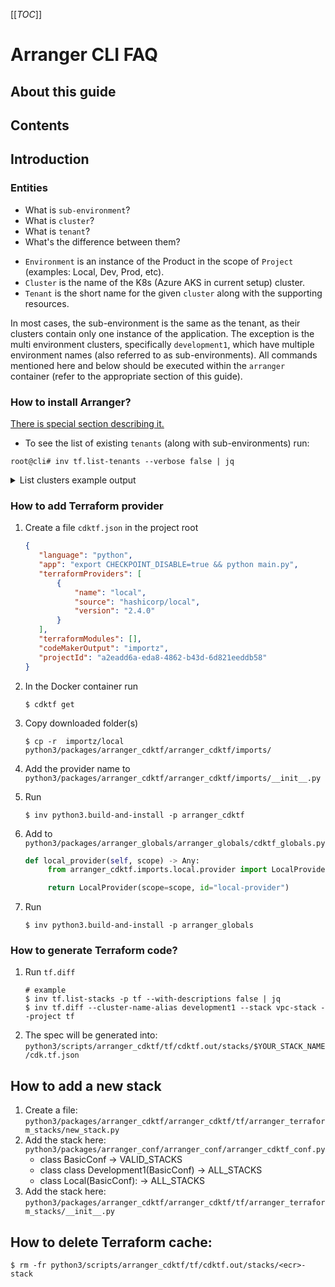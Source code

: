 [[_TOC_]]

# Arranger CLI FAQ

## About this guide

## Contents

## Introduction

### Entities

* What is `sub-environment`?
* What is `cluster`?
* What is `tenant`?
* What's the difference between them?

- `Environment` is an instance of the Product in the scope of `Project` (examples: Local, Dev, Prod, etc).
- `Cluster` is the name of the K8s (Azure AKS in current setup) cluster.
- `Tenant` is the short name for the given `cluster` along with the supporting resources.

In most cases, the sub-environment is the same as the tenant, as their clusters contain only one instance of the
application. The exception is the multi environment clusters, specifically `development1`, which have multiple environment
names (also referred to as sub-environments). All commands mentioned here and below should be executed within the
`arranger` container (refer to the appropriate section of this guide).

### How to install Arranger?

[There is special section describing it.](PREPARE_ENVIRONMENT.md)

* To see the list of existing `tenants` (along with sub-environments) run:

```shell
root@cli# inv tf.list-tenants --verbose false | jq
```

<details>
  <summary>List clusters example output</summary>

```json
[
  "development1",
  "local",
  "staging1"
]
```

</details>

### How to add Terraform provider

1. Create a file `cdktf.json` in the project root

   ```json
   {  
      "language": "python",
      "app": "export CHECKPOINT_DISABLE=true && python main.py",
      "terraformProviders": [
          {
              "name": "local",
              "source": "hashicorp/local",
              "version": "2.4.0"
          }
      ],
      "terraformModules": [],
      "codeMakerOutput": "importz",
      "projectId": "a2eadd6a-eda8-4862-b43d-6d821eeddb58"
   }
   ```

2. In the Docker container run
   ```shell
   $ cdktf get
   ```

3. Copy downloaded folder(s)
   ```shell
   $ cp -r  importz/local python3/packages/arranger_cdktf/arranger_cdktf/imports/
   ```

4. Add the provider name to `python3/packages/arranger_cdktf/arranger_cdktf/imports/__init__.py`


5. Run
   ```shell
   $ inv python3.build-and-install -p arranger_cdktf
   ```

6. Add to `python3/packages/arranger_globals/arranger_globals/cdktf_globals.py`

   ```python
   def local_provider(self, scope) -> Any:
        from arranger_cdktf.imports.local.provider import LocalProvider

        return LocalProvider(scope=scope, id="local-provider")
   ```

7. Run
   ```shell
   $ inv python3.build-and-install -p arranger_globals
   ```

### How to generate Terraform code?

1. Run `tf.diff`
   ```shell
   # example 
   $ inv tf.list-stacks -p tf --with-descriptions false | jq
   $ inv tf.diff --cluster-name-alias development1 --stack vpc-stack --project tf   
   ```
2. The spec will be generated into: `python3/scripts/arranger_cdktf/tf/cdktf.out/stacks/$YOUR_STACK_NAME/cdk.tf.json`

## How to add a new stack

1. Create a file: `python3/packages/arranger_cdktf/arranger_cdktf/tf/arranger_terraform_stacks/new_stack.py`
2. Add the stack here: `python3/packages/arranger_conf/arranger_conf/arranger_cdktf_conf.py`
    - class BasicConf -> VALID_STACKS
    - class class Development1(BasicConf) -> ALL_STACKS
    - class Local(BasicConf): -> ALL_STACKS
3. Add the stack here: `python3/packages/arranger_cdktf/arranger_cdktf/tf/arranger_terraform_stacks/__init__.py`

## How to delete Terraform cache:

   ```shell
   $ rm -fr python3/scripts/arranger_cdktf/tf/cdktf.out/stacks/<ecr>-stack
   ```

